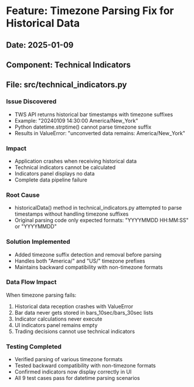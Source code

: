 # Feature: Timezone Parsing Fix for Historical Data

## Date: 2025-01-09
## Component: Technical Indicators
## File: src/technical_indicators.py

### Issue Discovered
- TWS API returns historical bar timestamps with timezone suffixes
- Example: "20240109 14:30:00 America/New_York"
- Python datetime.strptime() cannot parse timezone suffix
- Results in ValueError: "unconverted data remains: America/New_York"

### Impact
- Application crashes when receiving historical data
- Technical indicators cannot be calculated
- Indicators panel displays no data
- Complete data pipeline failure

### Root Cause
- historicalData() method in technical_indicators.py attempted to parse timestamps without handling timezone suffixes
- Original parsing code only expected formats: "YYYYMMDD HH:MM:SS" or "YYYYMMDD"

### Solution Implemented
- Added timezone suffix detection and removal before parsing
- Handles both "America/" and "US/" timezone prefixes
- Maintains backward compatibility with non-timezone formats

### Data Flow Impact
When timezone parsing fails:
1. Historical data reception crashes with ValueError
2. Bar data never gets stored in bars_10sec/bars_30sec lists
3. Indicator calculations never execute
4. UI indicators panel remains empty
5. Trading decisions cannot use technical indicators

### Testing Completed
- Verified parsing of various timezone formats
- Tested backward compatibility with non-timezone formats
- Confirmed indicators now display correctly in UI
- All 9 test cases pass for datetime parsing scenarios